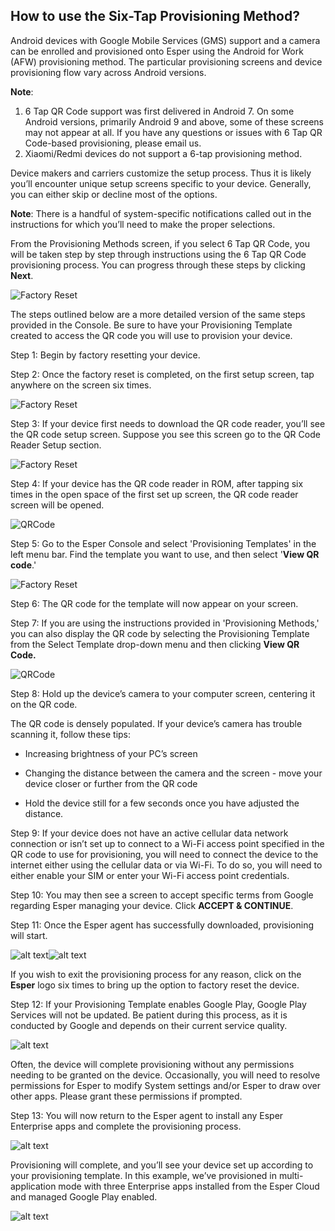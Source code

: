 ## How to use the Six-Tap Provisioning Method?

Android devices with Google Mobile Services (GMS) support and a camera can be enrolled and provisioned onto Esper using the Android for Work (AFW) provisioning method. The particular provisioning screens and device provisioning flow vary across Android versions.

**Note**: 
1) 6 Tap QR Code support was first delivered in Android 7. On some Android versions, primarily Android 9 and above, some of these screens may not appear at all. If you have any questions or issues with 6 Tap QR Code-based provisioning, please email us.
2) Xiaomi/Redmi devices do not support a 6-tap provisioning method.

Device makers and carriers customize the setup process. Thus it is likely you’ll encounter unique setup screens specific to your device. Generally, you can either skip or decline most of the options.

**Note**: There is a handful of system-specific notifications called out in the instructions for which you’ll need to make the proper selections.

From the Provisioning Methods screen, if you select 6 Tap QR Code, you will be taken step by step through instructions using the 6 Tap QR Code provisioning process. You can progress through these steps by clicking **Next**.

![Factory Reset](./images/QR-image/SixTapFirstScreen.png)

The steps outlined below are a more detailed version of the same steps provided in the Console. Be sure to have your Provisioning Template created to access the QR code you will use to provision your device.

Step 1: Begin by factory resetting  your device.

Step 2: Once the factory reset is completed, on the first setup screen, tap anywhere on the screen six times.

![Factory Reset](./images/QR-image/QR_StartButton.png)

Step 3: If your device first needs to download the QR code reader, you’ll see the QR code setup screen. Suppose you see this screen go to the QR Code Reader Setup  section.

![Factory Reset](./images/QR-image/QRCodeSetup.png)

Step 4: If your device has the QR code reader in ROM, after tapping six times in the open space of the first set up screen, the QR code reader screen will be opened.

![QRCode](./images/QR-image/AFW_QRcode.png)

Step 5: Go to the Esper Console and select 'Provisioning Templates' in the left menu bar. Find the template you want to use, and then select '**View QR code**.'

![Factory Reset](./images/QR-image/AFW_ViewQRCode.png)

Step 6: The QR code for the template will now appear on your screen.

Step 7: If you are using the instructions provided in 'Provisioning Methods,' you can also display the QR code by selecting the Provisioning Template from the Select Template drop-down menu and then clicking **View QR Code.**

![QRCode](./images/QR-image/SixTapQRCode.png)

Step 8: Hold up the device’s camera to your computer screen, centering it on the QR code.

The QR code is densely populated. If your device’s camera has trouble scanning it, follow these tips:

-   Increasing brightness of your PC’s screen
    
-   Changing the distance between the camera and the screen - move your device closer or further from the QR code
    
-   Hold the device still for a few seconds once you have adjusted the distance.
    

Step 9: If your device does not have an active cellular data network connection or isn’t set up to connect to a Wi-Fi access point specified in the QR code to use for provisioning, you will need to connect the device to the internet either using the cellular data or via Wi-Fi. To do so, you will need to either enable your SIM or enter your Wi-Fi access point credentials.

Step 10: You may then see a screen to accept specific terms from Google regarding Esper managing your device. Click **ACCEPT & CONTINUE**.

Step 11: Once the Esper agent has successfully downloaded, provisioning will start.

![alt text](./images/QR-image/AFW_PreparingDevice.png)![alt text](./images/QR-image/QR_PreparingDevice2.png)

If you wish to exit the provisioning process for any reason, click on the **Esper** logo six times to bring up the option to factory reset the device.

Step 12: If your Provisioning Template enables Google Play, Google Play Services will not be updated. Be patient during this process, as it is conducted by Google and depends on their current service quality.

![alt text](./images/QR-image/AFW_GooglePlay.png)

Often, the device will complete provisioning without any permissions needing to be granted on the device. Occasionally, you will need to resolve permissions for Esper to modify System settings and/or Esper to draw over other apps. Please grant these permissions if prompted.

Step 13: You will now return to the Esper agent to install any Esper Enterprise apps and complete the provisioning process.

![alt text](./images/QR-image/QR_DeviceInstalling.png)

Provisioning will complete, and you’ll see your device set up according to your provisioning template. In this example, we’ve provisioned in multi-application mode with three Enterprise apps installed from the Esper Cloud and managed Google Play enabled.

![alt text](./images/QR-image/QR_DeviceScreen.png)